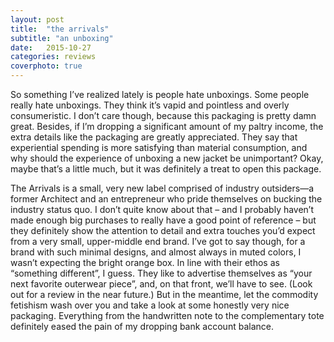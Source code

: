 ```yaml
---
layout: post
title:  "the arrivals"
subtitle: "an unboxing"
date:   2015-10-27
categories: reviews
coverphoto: true
---
```

So something I’ve realized lately is people hate unboxings. Some people really hate unboxings. They think it’s vapid and pointless and overly consumeristic.
I don’t care though, because this packaging is pretty damn great.  Besides, if I’m dropping a significant amount of my paltry income, the extra details like the packaging are greatly appreciated. They say that experiential spending is more satisfying than material consumption, and why should the experience of unboxing a new jacket be unimportant?
Okay, maybe that’s a little much, but it was definitely a treat to open this package.

The Arrivals is a small, very new label comprised of industry outsiders—a former Architect and an entrepreneur who pride themselves on bucking the industry status quo. I don’t quite know about that – and I probably haven’t made enough big purchases to really have a good point of reference – but they definitely show the attention to detail and extra touches you’d expect from a very small, upper-middle end brand.
I’ve got to say though, for a brand with such minimal designs, and almost always in muted colors, I wasn’t expecting the bright orange box. In line with their ethos as “something different”, I guess. 
They like to advertise themselves as “your next favorite outerwear piece”, and, on that front, we’ll have to see. (Look out for a review in the near future.) But in the meantime, let the commodity fetishism wash over you and take a look at some honestly very nice packaging. Everything from the handwritten note to the complementary tote definitely eased the pain of my dropping bank account balance.
